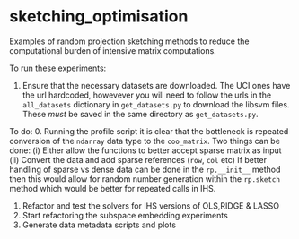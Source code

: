 # sketching_optimisation

Examples of random projection sketching methods to reduce the computational
burden of intensive matrix computations.

To run these experiments:
1. Ensure that the necessary datasets are downloaded.  The UCI ones have the url hardcoded, 
howevever you will need to follow the urls in the `all_datasets` dictionary in `get_datasets.py` 
to download the libsvm files.  These *must* be saved in the same directory as `get_datasets.py`.


To do:
0. Running the profile script it is clear that the bottleneck is repeated
conversion of the `ndarray` data type to the `coo_matrix`.
Two things can be done:
(i) Either allow the functions to better accept sparse matrix as input
(ii) Convert the data and add sparse references (`row`, `col` etc)
If better handling of sparse vs dense data can be done in the `rp.__init__`
method then this would allow for random number generation within the `rp.sketch`
method which would be better for repeated calls in IHS.
1. Refactor and test the solvers for IHS versions of OLS,RIDGE & LASSO
2. Start refactoring the subspace embedding experiments
3. Generate data metadata scripts and plots
